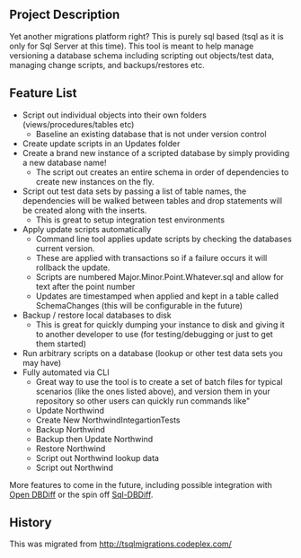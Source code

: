 ## Project Description
Yet another migrations platform right? This is purely sql based (tsql as it is only for Sql Server at this time). This tool is meant to help manage versioning a database schema including scripting out objects/test data, managing change scripts, and backups/restores etc.

## Feature List

* Script out individual objects into their own folders (views/procedures/tables etc)
	* Baseline an existing database that is not under version control
* Create update scripts in an Updates folder
* Create a brand new instance of a scripted database by simply providing a new database name!
	* The script out creates an entire schema in order of dependencies to create new instances on the fly.
* Script out test data sets by passing a list of table names, the dependencies will be walked between tables and drop statements will be created along with the inserts.
	* This is great to setup integration test environments
* Apply update scripts automatically
	* Command line tool applies update scripts by checking the databases current version.
	* These are applied with transactions so if a failure occurs it will rollback the update.
	* Scripts are numbered Major.Minor.Point.Whatever.sql and allow for text after the point number
	* Updates are timestamped when applied and kept in a table called SchemaChanges (this will be configurable in the future)
* Backup / restore local databases to disk
	* This is great for quickly dumping your instance to disk and giving it to another developer to use (for testing/debugging or just to get them started)
* Run arbitrary scripts on a database (lookup or other test data sets you may have)
* Fully automated via CLI
	* Great way to use the tool is to create a set of batch files for typical scenarios (like the ones listed above), and version them in your repository so other users can quickly run commands like"
	* Update Northwind
	* Create New NorthwindIntegartionTests
	* Backup Northwind
	* Backup then Update Northwind
	* Restore Northwind
	* Script out Northwind lookup data
	* Script out Northwind

More features to come in the future, including possible integration with [Open DBDiff](https://opendbiff.codeplex.com/) or the spin off [Sql-DBDiff](https://code.google.com/p/sql-dbdiff/).

## History

This was migrated from http://tsqlmigrations.codeplex.com/
